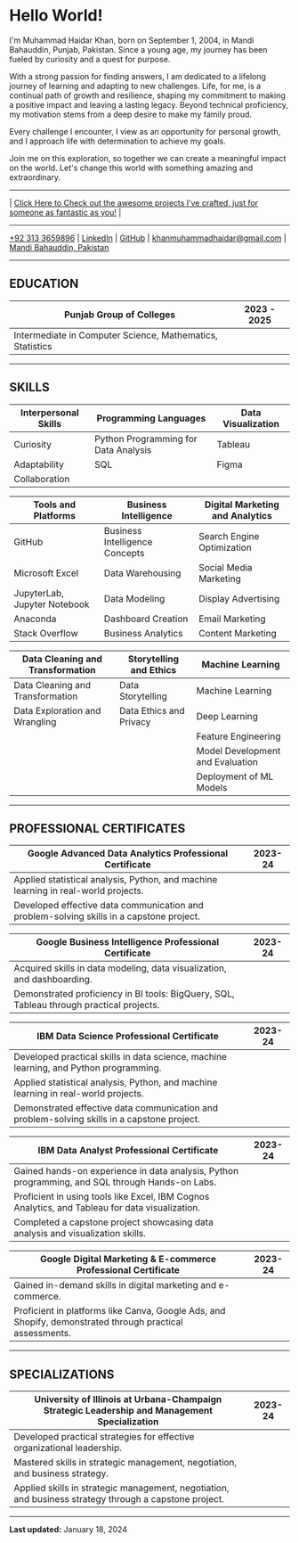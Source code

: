 # Hello World!
I'm Muhammad Haidar Khan, born on September 1, 2004, in Mandi Bahauddin, Punjab, Pakistan. Since a young age, my journey has been fueled by curiosity and a quest for purpose.

With a strong passion for finding answers, I am dedicated to a lifelong journey of learning and adapting to new challenges. Life, for me, is a continual path of growth and resilience, shaping my commitment to making a positive impact and leaving a lasting legacy. Beyond technical proficiency, my motivation stems from a deep desire to make my family proud.

Every challenge I encounter, I view as an opportunity for personal growth, and I approach life with determination to achieve my goals.

Join me on this exploration, so together we can create a meaningful impact on the world. Let's change this world with something amazing and extraordinary.

---

| [Click Here to Check out the awesome projects I’ve crafted, just for someone as fantastic as you!](https://mhaidarkhan.github.io/Projects/) |

---

[+92 313 3659896](tel:+923133659896) | [LinkedIn](https://www.linkedin.com/in/haidarkhan) | [GitHub](https://github.com/mhaidarkhan) | [khanmuhammadhaidar@gmail.com](mailto:khanmuhammadhaidar@gmail.com) | [Mandi Bahauddin, Pakistan](https://en.wikipedia.org/wiki/Mandi_Bahauddin)

---

## EDUCATION

| **Punjab Group of Colleges** | 2023 - 2025 |
|-----------------------------|--------------|
| Intermediate in Computer Science, Mathematics, Statistics |

---

## SKILLS

| Interpersonal Skills                | Programming Languages                          | Data Visualization         |
|-------------------------------------|------------------------------------------------|-----------------------------|
| Curiosity                           | Python Programming for Data Analysis           | Tableau                     |
| Adaptability                        | SQL                                            | Figma                       |
| Collaboration                       |                                                |                             |

| Tools and Platforms                 | Business Intelligence                          | Digital Marketing and Analytics |
|-------------------------------------|------------------------------------------------|---------------------------------|
| GitHub                              | Business Intelligence Concepts                 | Search Engine Optimization     |
| Microsoft Excel                     | Data Warehousing                               | Social Media Marketing         |
| JupyterLab, Jupyter Notebook        | Data Modeling                                  | Display Advertising            |
| Anaconda                            | Dashboard Creation                             | Email Marketing                |
| Stack Overflow                      | Business Analytics                             | Content Marketing              |

| Data Cleaning and Transformation    | Storytelling and Ethics                        | Machine Learning              |
|-------------------------------------|------------------------------------------------|-------------------------------|
| Data Cleaning and Transformation    | Data Storytelling                              | Machine Learning              |
| Data Exploration and Wrangling      | Data Ethics and Privacy                        | Deep Learning                 |
|                                     |                                               | Feature Engineering            |
|                                     |                                             | Model Development and Evaluation |
|                                     |                                                | Deployment of ML Models       |

---

## PROFESSIONAL CERTIFICATES

| **Google Advanced Data Analytics Professional Certificate** | 2023-24 |
|---------------------------------------------------------|---------|
| Applied statistical analysis, Python, and machine learning in real-world projects. |
| Developed effective data communication and problem-solving skills in a capstone project. |

| **Google Business Intelligence Professional Certificate** | 2023-24 |
|---------------------------------------------------------|---------|
| Acquired skills in data modeling, data visualization, and dashboarding. |
| Demonstrated proficiency in BI tools: BigQuery, SQL, Tableau through practical projects. |

| **IBM Data Science Professional Certificate** | 2023-24 |
|----------------------------------------------|---------|
| Developed practical skills in data science, machine learning, and Python programming. |
| Applied statistical analysis, Python, and machine learning in real-world projects. |
| Demonstrated effective data communication and problem-solving skills in a capstone project. |

| **IBM Data Analyst Professional Certificate** | 2023-24 |
|----------------------------------------------|---------|
| Gained hands-on experience in data analysis, Python programming, and SQL through Hands-on Labs. |
| Proficient in using tools like Excel, IBM Cognos Analytics, and Tableau for data visualization. |
| Completed a capstone project showcasing data analysis and visualization skills. |

| **Google Digital Marketing & E-commerce Professional Certificate** | 2023-24 |
|-----------------------------------------------------------------|---------|
| Gained in-demand skills in digital marketing and e-commerce. |
| Proficient in platforms like Canva, Google Ads, and Shopify, demonstrated through practical assessments. |

---

## SPECIALIZATIONS

| **University of Illinois at Urbana-Champaign Strategic Leadership and Management Specialization** | 2023-24 |
|--------------------------------------------------------------------------------------------------|---------|
| Developed practical strategies for effective organizational leadership. |
| Mastered skills in strategic management, negotiation, and business strategy. |
| Applied skills in strategic management, negotiation, and business strategy through a capstone project. |

---

**Last updated:** January 18, 2024
